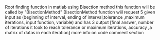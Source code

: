 
Root finding function in matlab using Bisection method
this function will be called by "BisectionMethod" 
BisectionMethod function wiil request 5 given input as (beginning of interval, ending of interval,tolerance ,maximum iterations, input function, variable) and 
has 3 output [final answer, number of iterations it took to reach tolerance or maximum iterations, accuracy ,a matrix of datas in each iteration]
more info on code comment section
